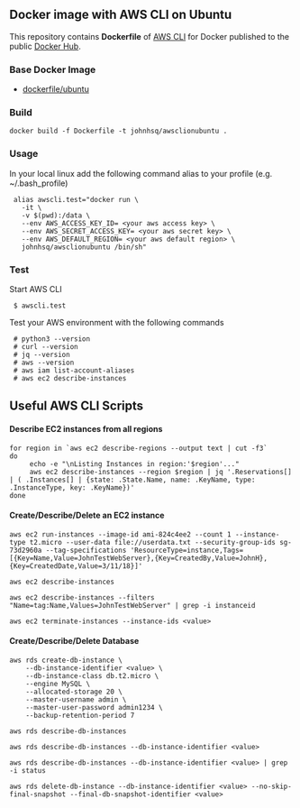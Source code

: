 ## Docker image with AWS CLI on Ubuntu
This repository contains **Dockerfile** of [AWS CLI](http://docs.aws.amazon.com/cli/latest/userguide/installing.html) for Docker published to the public [Docker Hub](https://hub.docker.com/r/johnhsq/awsclionubuntu/).


### Base Docker Image

* [dockerfile/ubuntu](http://dockerfile.github.io/#/ubuntu)


### Build

	docker build -f Dockerfile -t johnhsq/awsclionubuntu .

### Usage
In your local linux add the following command alias to your profile (e.g. ~/.bash_profile)

     alias awscli.test="docker run \
       -it \
       -v $(pwd):/data \
       --env AWS_ACCESS_KEY_ID= <your aws access key> \
       --env AWS_SECRET_ACCESS_KEY= <your aws secret key> \
       --env AWS_DEFAULT_REGION= <your aws default region> \
       johnhsq/awsclionubuntu /bin/sh"

### Test
Start AWS CLI

     $ awscli.test

Test your AWS environment with the following commands

     # python3 --version
     # curl --version
     # jq --version
     # aws --version
     # aws iam list-account-aliases
     # aws ec2 describe-instances


## Useful AWS CLI Scripts
#### Describe EC2 instances from all regions

	for region in `aws ec2 describe-regions --output text | cut -f3`
	do
	     echo -e "\nListing Instances in region:'$region'..."
	     aws ec2 describe-instances --region $region | jq '.Reservations[] | ( .Instances[] | {state: .State.Name, name: .KeyName, type: .InstanceType, key: .KeyName})'
	done

#### Create/Describe/Delete an EC2 instance

    aws ec2 run-instances --image-id ami-824c4ee2 --count 1 --instance-type t2.micro --user-data file://userdata.txt --security-group-ids sg-73d2960a --tag-specifications 'ResourceType=instance,Tags=[{Key=Name,Value=JohnTestWebServer},{Key=CreatedBy,Value=JohnH},{Key=CreatedDate,Value=3/11/18}]'

    aws ec2 describe-instances
  
    aws ec2 describe-instances --filters "Name=tag:Name,Values=JohnTestWebServer" | grep -i instanceid
  
    aws ec2 terminate-instances --instance-ids <value>
	
#### Create/Describe/Delete Database
    
    aws rds create-db-instance \
        --db-instance-identifier <value> \
        --db-instance-class db.t2.micro \
        --engine MySQL \
        --allocated-storage 20 \
        --master-username admin \
        --master-user-password admin1234 \
        --backup-retention-period 7

    aws rds describe-db-instances

    aws rds describe-db-instances --db-instance-identifier <value>

    aws rds describe-db-instances --db-instance-identifier <value> | grep -i status

    aws rds delete-db-instance --db-instance-identifier <value> --no-skip-final-snapshot --final-db-snapshot-identifier <value>



